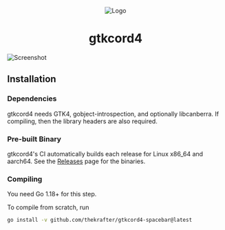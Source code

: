 <div align="center">

![Logo](./internal/icons/svg/logo.svg)

# gtkcord4

</div>

![Screenshot](./.github/screenshot4.png)

## Installation

### Dependencies

gtkcord4 needs GTK4, gobject-introspection, and optionally libcanberra. If compiling, then the library
headers are also required.

### Pre-built Binary

gtkcord4's CI automatically builds each release for Linux x86_64 and aarch64.
See the [Releases](https://github.com/thekrafter/gtkcord4-spacebar/releases) page for
the binaries.

### Compiling

You need Go 1.18+ for this step.

To compile from scratch, run

```sh
go install -v github.com/thekrafter/gtkcord4-spacebar@latest
```
